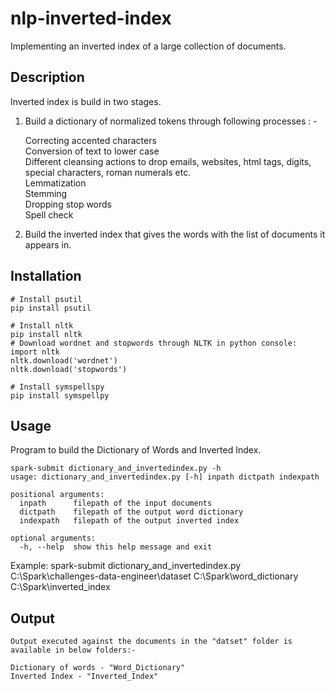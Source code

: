 # nlp-inverted-index
Implementing an inverted index of a large collection of documents.

## Description
Inverted index is build in two stages. <br>

1. Build a dictionary of normalized tokens through following processes : - <br>

    Correcting accented characters <br>
    Conversion of text to lower case <br>
    Different cleansing actions to drop emails, websites, html tags, digits, special characters, roman numerals etc. <br>
    Lemmatization <br>
    Stemming <br>
    Dropping stop words <br>
    Spell check <br>
    
2. Build the inverted index that gives the words with the list of documents it appears in.

## Installation

```console
# Install psutil
pip install psutil

# Install nltk
pip install nltk
# Download wordnet and stopwords through NLTK in python console:
import nltk
nltk.download('wordnet')
nltk.download('stopwords')

# Install symspellspy
pip install symspellpy
```

## Usage
Program to build the Dictionary of Words and Inverted Index.

```Py Spark
spark-submit dictionary_and_invertedindex.py -h
usage: dictionary_and_invertedindex.py [-h] inpath dictpath indexpath

positional arguments:
  inpath      filepath of the input documents
  dictpath    filepath of the output word dictionary
  indexpath   filepath of the output inverted index

optional arguments:
  -h, --help  show this help message and exit
```
Example: spark-submit dictionary_and_invertedindex.py C:\Spark\challenges-data-engineer\dataset C:\Spark\word_dictionary C:\Spark\inverted_index

## Output

```console
Output executed against the documents in the "datset" folder is available in below folders:-

Dictionary of words - "Word_Dictionary"
Inverted Index - "Inverted_Index"
```
